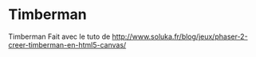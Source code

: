 # Timberman
Timberman
Fait avec le tuto de http://www.soluka.fr/blog/jeux/phaser-2-creer-timberman-en-html5-canvas/

